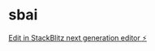# sbai

[Edit in StackBlitz next generation editor ⚡️](https://stackblitz.com/~/github.com/dawsner/sbai)